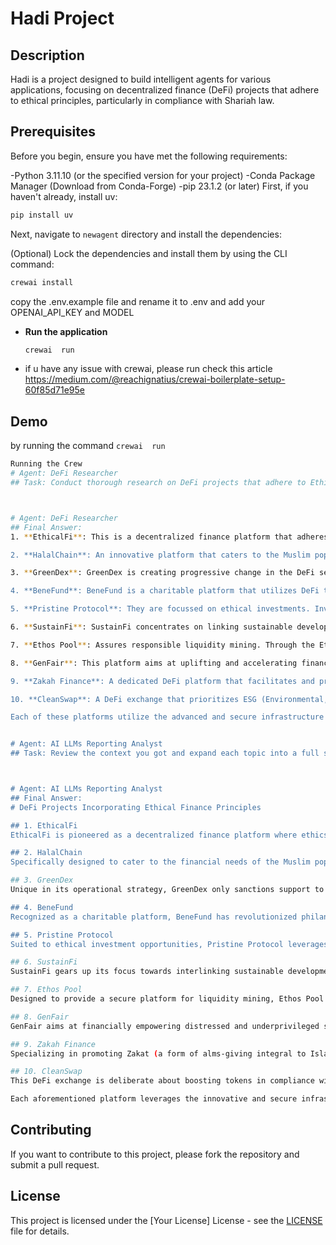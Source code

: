 # Hadi Project

## Description

Hadi is a project designed to build intelligent agents for various applications, focusing on decentralized finance (DeFi) projects that adhere to ethical principles, particularly in compliance with Shariah law.

## Prerequisites

Before you begin, ensure you have met the following requirements:

-Python 3.11.10 (or the specified version for your project)
-Conda Package Manager (Download from Conda-Forge)
-pip 23.1.2 (or later)
First, if you haven't already, install uv:

```bash
pip install uv
```

Next, navigate to `newagent` directory and install the dependencies:

(Optional) Lock the dependencies and install them by using the CLI command:

```bash
crewai install
```

copy the .env.example file and rename it to .env and add your OPENAI_API_KEY and MODEL

- **Run the application**
  ```bash
  crewai  run
  ```
- if u have any issue with crewai, please run check this article https://medium.com/@reachignatius/crewai-boilerplate-setup-60f85d71e95e

## Demo

by running the command `crewai  run`

```bash
Running the Crew
# Agent: DeFi Researcher
## Task: Conduct thorough research on DeFi projects that adhere to Ethical Principles, focusing on compliance with Shariah law in DeFi Make sure you find any interesting and relevant Projects running in mantel network given the current year is 2025.



# Agent: DeFi Researcher
## Final Answer:
1. **EthicalFi**: This is a decentralized finance platform that adheres strictly to ethical guidelines. It ensures lending and borrowing practices that empower individuals and businesses while creating a fair and transparent environment. EthicalFi also leverage Mantel Chain's Advanced DeFi Infrastructure for their operations.

2. **HalalChain**: An innovative platform that caters to the Muslim population by promoting Shariah-Compliant financial instruments. Investors can partake in HalalChain's DeFi protocols without compromising their beliefs.

3. **GreenDex**: GreenDex is creating progressive change in the DeFi sector by only supporting projects that have a clear and beneficial impact on the environment. They use Mantel Network's blockchain for seamless transactions and fair trade practices.

4. **BeneFund**: BeneFund is a charitable platform that utilizes DeFi to facilitate and encourage philanthropy. Users can lend, borrow and donate funds in a fair, transparent and secure manner.

5. **Pristine Protocol**: They are focussed on ethical investments. Investors have the opportunity to invest in a range of ethically conscious and sustainable projects, backed by the security and transparency of Mantel Network's blockchain technology.

6. **SustainFi**: SustainFi concentrates on linking sustainable development and finance together. It comprises a suite of DeFi protocols that encourage investment in environmentally friendly and sustainable projects.

7. **Ethos Pool**: Assures responsible liquidity mining. Through the Ethos Pool, liquidity providers can earn incentives without the fear of impermanent loss and the protocol limits the risk of rug-pulls.

8. **GenFair**: This platform aims at uplifting and accelerating financially distressed and underprivileged sectors by offering fair loan conditions, all under the mantle of Mantel Network's blockchain technology.

9. **Zakah Finance**: A dedicated DeFi platform that facilitates and promotes Zakat (a form of alms-giving) as part of the Islamic faith. Zakah Finance allows users to easily and securely give and distribute Zakat for those in need.

10. **CleanSwap**: A DeFi exchange that prioritizes ESG (Environmental, Social, Governance) compliant tokens. This ensures investment only flows into businesses practicing sustainable and ethical strategies.

Each of these platforms utilize the advanced and secure infrastructure of the Mantel Network to operate their ethical finance solutions. This combination of cutting-edge technology and high-standard ethical compliance is truly transformative for the world of decentralized finance.


# Agent: AI LLMs Reporting Analyst
## Task: Review the context you got and expand each topic into a full section for a report on DeFi projects with Ethical Finance Principles. Make sure the report is detailed and contains any and all relevant information.



# Agent: AI LLMs Reporting Analyst
## Final Answer:
# DeFi Projects Incorporating Ethical Finance Principles

## 1. EthicalFi
EthicalFi is pioneered as a decentralized finance platform where ethics take the central stage. This platform sets a reliable precedent for lending and borrowing, allowing individuals and businesses to exploit this avenue under a fair and padlocked environment. More so, EthicalFi utilizes the Advanced DeFi Infrastructure of Mantel Chain, ensuring every transaction is secure, quick, and efficient.

## 2. HalalChain
Specifically designed to cater to the financial needs of the Muslim population, HalalChain promotes Shariah-Compliant financial instruments. This way, the investors can delve into the protocols of HalalChains's DeFi without having to make any religious compromises.

## 3. GreenDex
Unique in its operational strategy, GreenDex only sanctions support to projects that will positively influence the environment. Backed by Mantel Network's blockchain, GreenDex assures their patrons seamless transactions and fair trade.

## 4. BeneFund
Recognized as a charitable platform, BeneFund has revolutionized philanthropy by introducing decentralized finance in the system. Participants can lend, donate, and even borrow funds under an environment, guaranteed to be secure, transparent, and fair.

## 5. Pristine Protocol
Suited to ethical investment opportunities, Pristine Protocol leverages Mantel Network's blockchain technology, making it possible to invest in sustainable projects that are transparent and reliable.

## 6. SustainFi
SustainFi gears up its focus towards interlinking sustainable development with finance. Through its diverse suite of DeFi protocols, SustainFi motivates investments that align with environmental friendliness and sustainability.

## 7. Ethos Pool
Designed to provide a secure platform for liquidity mining, Ethos Pool allows liquidity providers to earn incentives whilst eliminating the fear of impermanent loss. It also takes steps to limit the risk of rug-pulls.

## 8. GenFair
GenFair aims at financially empowering distressed and underprivileged sectors through fair loan terms. Backed by Mantel Network’s blockchain technology, GenFair vouches for transparent, fair, and effective transactions.

## 9. Zakah Finance
Specializing in promoting Zakat (a form of alms-giving integral to Islamic faith), Zakah Finance provides a secure and easily accessible platform for distributing alms to those in need.

## 10. CleanSwap
This DeFi exchange is deliberate about boosting tokens in compliance with ESG (Environmental, Social, Governance). CleanSwap ensures that investments are only injected into businesses that practise sustainable and ethical strategies.

Each aforementioned platform leverages the innovative and secure infrastructure of the Mantel Network to roll out their ethical finance solutions. This blend of next-gen tech with high-standard ethical compliance spins a new wave of transformation in the world of decentralized finance.

```

## Contributing

If you want to contribute to this project, please fork the repository and submit a pull request.

## License

This project is licensed under the [Your License] License - see the [LICENSE](LICENSE) file for details.

